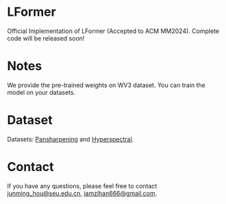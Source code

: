 # LFormer
Official Implementation of LFormer (Accepted to ACM MM2024).  Complete code will be released soon!
# Notes
We provide the pre-trained weights on WV3 dataset. You can train the model on your datasets. 
# Dataset
Datasets: [Pansharpening](https://github.com/liangjiandeng/PanCollection) and [Hyperspectral](https://github.com/shangqideng/BDT).

# Contact
If you have any questions, please feel free to contact junming_hou@seu.edu.cn, iamzihan666@gmail.com.
